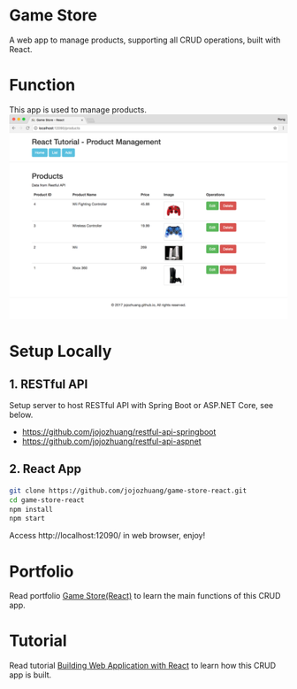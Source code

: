 # Game Store
A web app to manage products, supporting all CRUD operations, built with React.

# Function
This app is used to manage products.
![image](/public/assets/productlistafteredit.png)

# Setup Locally
## 1. RESTful API
Setup server to host RESTful API with Spring Boot or ASP.NET Core, see below.
* https://github.com/jojozhuang/restful-api-springboot
* https://github.com/jojozhuang/restful-api-aspnet

## 2. React App
```bash
git clone https://github.com/jojozhuang/game-store-react.git
cd game-store-react
npm install
npm start
```
Access http://localhost:12090/ in web browser, enjoy!

# Portfolio
Read portfolio [Game Store(React)](http://jojozhuang.github.io/portfolio/game-store-react/) to learn the main functions of this CRUD app.

# Tutorial
Read tutorial [Building Web Application with React](http://jojozhuang.github.io/tutorial/react/building-web-application-with-react/) to learn how this CRUD app is built.

